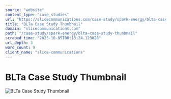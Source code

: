 ```yaml
---
source: "website"
content_type: "case_studies"
url: "https://slicecommunications.com/case-study/spark-energy/blta-case-study-thumbnail"
title: "BLTa Case Study Thumbnail"
domain: "slicecommunications.com"
path: "/case-study/spark-energy/blta-case-study-thumbnail"
scraped_time: "2025-10-05T00:13:24.123028"
url_depth: 3
word_count: 9
client_name: "slice-communications"
---
```


# BLTa Case Study Thumbnail

![BLTa Case Study Thumbnail](https://slicecommunications.com/wp-content/uploads/2019/07/BLTa-Case-Study-Thumbnail-300x300.png)